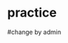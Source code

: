 # practice
<!-- practice -->
<!-- amisha doing chnages
hiiiiiiiiiiiiiiiii -->
<!-- hlo -->
#change by admin


